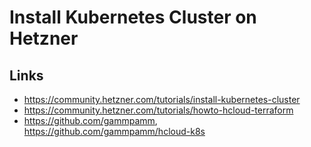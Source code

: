 # Install Kubernetes Cluster on Hetzner

## Links
* https://community.hetzner.com/tutorials/install-kubernetes-cluster
* https://community.hetzner.com/tutorials/howto-hcloud-terraform
* https://github.com/gammpamm, https://github.com/gammpamm/hcloud-k8s
